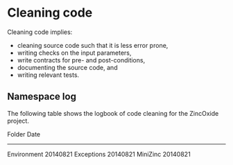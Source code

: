 Cleaning code
=============

Cleaning code implies:

 - cleaning source code such that it is less error prone,
 - writing checks on the input parameters,
 - write contracts for pre- and post-conditions,
 - documenting the source code, and
 - writing relevant tests.

Namespace log
-------------

The following table shows the logbook of code cleaning for the ZincOxide project.

Folder           Date
---------------- --------
Environment      20140821
Exceptions       20140821
MiniZinc         20140821